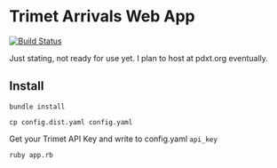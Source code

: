 # Trimet Arrivals Web App

[![Build Status](https://travis-ci.org/samkeen/trimet-web.png?branch=master)](https://travis-ci.org/samkeen/trimet-web)

Just stating, not ready for use yet.  I plan to host at pdxt.org eventually.

## Install

```
bundle install

cp config.dist.yaml config.yaml
```

Get your Trimet API Key and write to config.yaml `api_key`

```
ruby app.rb
```

